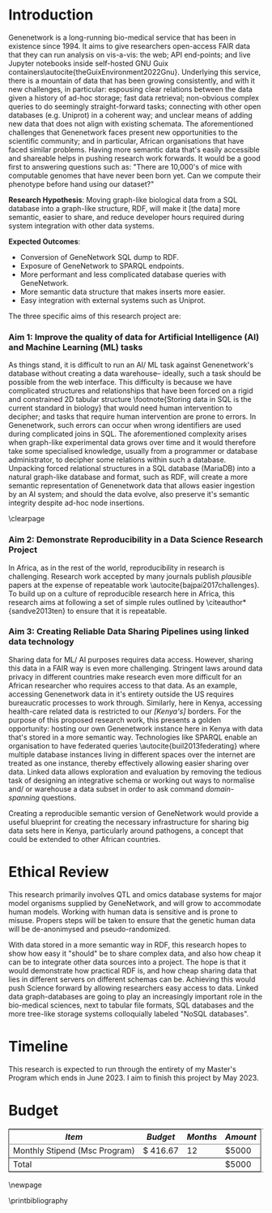 


# Introduction

Genenetwork is a long-running bio-medical service
that has been in existence since 1994. It aims to
give researchers open-access FAIR data that they
can run analysis on vis-a-vis: the web; API
end-points; and live Jupyter notebooks inside
self-hosted GNU Guix
containers\autocite{theGuixEnvironment2022Gnu}. Underlying
this service, there is a mountain of data that has
been growing consistently, and with it new
challenges, in particular: espousing clear
relations between the data given a history of
ad-hoc storage; fast data retrieval; non-obvious
complex queries to do seemingly straight-forward
tasks; connecting with other open databases
(e.g. Uniprot) in a coherent way; and unclear
means of adding new data that does not align with
existing schemata. The aforementioned challenges
that Genenetwork faces present new opportunities
to the scientific community; and in particular,
African organisations that have faced similar
problems. Having more semantic data that's easily
accessible and shareable helps in pushing research
work forwards. It would be a good first to
answering questions such as: "There are 10,000's
of mice with computable genomes that have never
been born yet. Can we compute their phenotype
before hand using our dataset?"

**Research Hypothesis**: Moving graph-like biological
data from a SQL database into a graph-like
structure, RDF, will make it [the data] more
semantic, easier to share, and reduce developer
hours required during system integration with
other data systems.

**Expected Outcomes**:

-   Conversion of GeneNetwork SQL dump to RDF.
-   Exposure of GeneNetwork to SPARQL endpoints.
-   More performant and less complicated database queries with GeneNetwork.
-   More semantic data structure that makes inserts more easier.
-   Easy integration with external systems such as
    Uniprot.

The three specific aims of this research project are:


### Aim 1: Improve the quality of data for Artificial Intelligence (AI) and Machine Learning (ML) tasks

As things stand, it is difficult to run an AI/ ML
task against Genenetwork's database without
creating a data warehouse&#x2013; ideally, such a task
should be possible from the web interface. This
difficulty is because we have complicated
structures and relationships that have been forced
on a rigid and constrained 2D tabular structure
\footnote{Storing data in SQL is the current standard in biology}
that would need human intervention to decipher;
and tasks that require human intervention are
prone to errors. In Genenetwork, such errors can
occur when wrong identifiers are used during
complicated joins in SQL. The aforementioned
complexity arises when graph-like experimental
data grows over time and it would therefore take
some specialised knowledge, usually from a
programmer or database administrator, to decipher
some relations within such a database. Unpacking
forced relational structures in a SQL database
(MariaDB) into a natural graph-like database and
format, such as RDF, will create a more semantic
representation of Genenetwork data that allows
easier ingestion by an AI system; and should the
data evolve, also preserve it's semantic integrity
despite ad-hoc node insertions.

\clearpage


### Aim 2: Demonstrate Reproducibility in a Data Science Research Project

In Africa, as in the rest of the world, reproducibility in research is
challenging. Research work accepted by many journals publish *plausible*
papers at the expense of repeatable work
\autocite{bajpai2017challenges}. To build up on a culture of reproducible
research here in Africa, this research aims at following a set of
simple rules outlined by \citeauthor*{sandve2013ten} to ensure that it is
repeatable.


### Aim 3: Creating Reliable Data Sharing Pipelines using linked data technology

Sharing data for ML/ AI purposes requires data
access. However, sharing this data in a FAIR way
is even more challenging. Stringent laws around
data privacy in different countries make research
even more difficult for an African researcher who
requires access to that data. As an example,
accessing Genenetwork data in it's entirety
outside the US requires bureaucratic processes to
work through. Similarly, here in Kenya, accessing
health-care related data is restricted to our
*[Kenya's]* borders. For the purpose of this
proposed research work, this presents a golden
opportunity: hosting our own Genenetwork instance
here in Kenya with data that's stored in a more
semantic way. Technologies like SPARQL enable an
organisation to have federated queries
\autocite{buil2013federating} where multiple database
instances living in different spaces over the
internet are treated as one instance, thereby
effectively allowing easier sharing over
data. Linked data allows exploration and
evaluation by removing the tedious task of
designing an integrative schema or working out
ways to normalise and/ or warehouse a data subset
in order to ask command *domain-spanning* questions.

Creating a reproducible semantic version of
GeneNetwork would provide a useful blueprint for
creating the necessary infrastructure for sharing
big data sets here in Kenya, particularly around
pathogens, a concept that could be extended to
other African countries.


# Ethical Review

This research primarily involves QTL and omics
database systems for major model organisms
supplied by GeneNetwork, and will grow to
accommodate human models. Working with human data
is sensitive and is prone to misuse. Propers steps
will be taken to ensure that the genetic human
data will be de-anonimysed and pseudo-randomized.

With data stored in a more semantic way in RDF,
this research hopes to show how easy it "should"
be to share complex data, and also how cheap it
can be to integrate other data sources into a
project. The hope is that it would demonstrate how
practical RDF is, and how cheap sharing data that
lies in different servers on different schemas can
be. Achieving this would push Science forward by
allowing researchers easy access to data. Linked
data graph-databases are going to play an
increasingly important role in the bio-medical
sciences, next to tabular file formats, SQL
databases and the more tree-like storage systems
colloquially labeled "NoSQL databases".


# Timeline

This research is expected to run through the
entirety of my Master's Program which ends in
June 2023. I aim to finish this project by
May 2023.


# Budget

<table border="2" cellspacing="0" cellpadding="6" rules="groups" frame="hsides">


<colgroup>
<col  class="org-left" />

<col  class="org-left" />

<col  class="org-right" />

<col  class="org-left" />
</colgroup>
<thead>
<tr>
<th scope="col" class="org-left"><i>Item</i></th>
<th scope="col" class="org-left"><i>Budget</i></th>
<th scope="col" class="org-right"><i>Months</i></th>
<th scope="col" class="org-left"><i>Amount</i></th>
</tr>
</thead>

<tbody>
<tr>
<td class="org-left">Monthly Stipend (Msc Program)</td>
<td class="org-left">$ 416.67</td>
<td class="org-right">12</td>
<td class="org-left">$5000</td>
</tr>
</tbody>

<tbody>
<tr>
<td class="org-left">Total</td>
<td class="org-left">&#xa0;</td>
<td class="org-right">&#xa0;</td>
<td class="org-left">$5000</td>
</tr>
</tbody>
</table>

\newpage

\printbibliography

